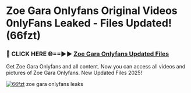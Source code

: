 # Zoe Gara Onlyfans Original Videos 0nlyFans Leaked - Files Updated! (66fzt)

<h3>🔴 CLICK HERE 🌐==►► <a href="https://tinyurl.com/2wckxsce" rel="nofollow">Zoe Gara Onlyfans Updated Files</a></h3>

Get Zoe Gara Onlyfans and all content. Now you can access all videos and pictures of Zoe Gara Onlyfans. New Updated Files 2025!

[![66fzt](https://i.imgur.com/AFduVYN.gif)](https://tinyurl.com/2wckxsce)
zoe gara onlyfans leaks